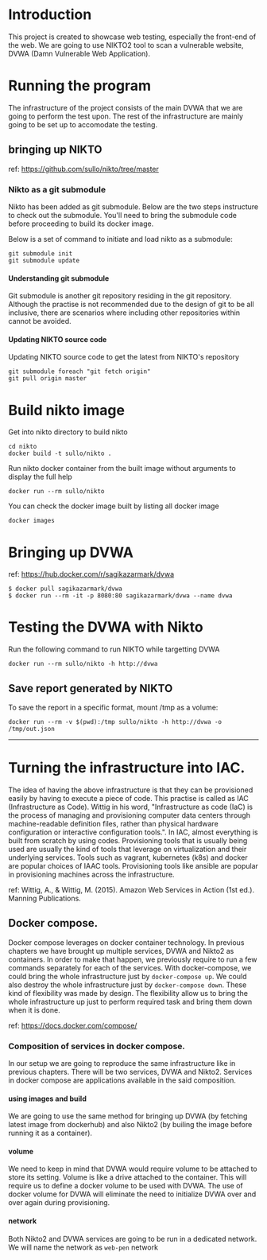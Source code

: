 # Introduction

This project is created to showcase web testing, especially the front-end of the web. We are going to use NIKTO2 tool to scan a vulnerable website, DVWA (Damn Vulnerable Web Application).

# Running the program

The infrastructure of the project consists of the main DVWA that we are going to perform the test upon. The rest of the infrastructure are mainly going to be set up to accomodate the testing.

## bringing up NIKTO

ref: https://github.com/sullo/nikto/tree/master

### Nikto as a git submodule

Nikto has been added as git submodule. Below are the two steps instructure to check out the submodule. You'll need to bring the submodule code before proceeding to build its docker image.

Below is a set of command to initiate and load nikto as a submodule:
```
git submodule init
git submodule update
```

#### Understanding git submodule

Git submodule is another git repository residing in the git repository. Although the practise is not recommended due to the design of git to be all inclusive, there are scenarios where including other repositories within cannot be avoided.

#### Updating NIKTO source code 
Updating NIKTO source code to get the latest from NIKTO's repository
```
git submodule foreach "git fetch origin"
git pull origin master
```

# Build nikto image

Get into nikto directory to build nikto
```
cd nikto
docker build -t sullo/nikto .
```

Run nikto docker container from the built image without arguments to display the full help
```
docker run --rm sullo/nikto
```

You can check the docker image built by listing all docker image

```
docker images
```

# Bringing up DVWA

ref: https://hub.docker.com/r/sagikazarmark/dvwa

```
$ docker pull sagikazarmark/dvwa
$ docker run --rm -it -p 8080:80 sagikazarmark/dvwa --name dvwa
```

# Testing the DVWA with Nikto
Run the following command to run NIKTO while targetting DVWA
```
docker run --rm sullo/nikto -h http://dvwa
```

## Save report generated by NIKTO
To save the report in a specific format, mount /tmp as a volume:
```
docker run --rm -v $(pwd):/tmp sullo/nikto -h http://dvwa -o /tmp/out.json
```

---

# Turning the infrastructure into IAC.
The idea of having the above infrastructure is that they can be provisioned easily by having to execute a piece of code. This practise is called as IAC (Infrastructure as Code). Wittig in his word, "Infrastructure as code (IaC) is the process of managing and provisioning computer data centers through machine-readable definition files, rather than physical hardware configuration or interactive configuration tools.". In IAC, almost everything is built from scratch by using codes. Provisioning tools that is usually being used are usually the kind of tools that leverage on virtualization and their underlying services. Tools such as vagrant, kubernetes (k8s) and docker are popular choices of IAAC tools. Provisioning tools like ansible are popular in provisioning machines across the infrastructure.

ref: Wittig, A., & Wittig, M. (2015). Amazon Web Services in Action (1st ed.). Manning Publications.


## Docker compose.
Docker compose leverages on docker container technology. In previous chapters we have brought up multiple services, DVWA and Nikto2 as containers. In order to make that happen, we previously require to run a few commands separately for each of the services. With docker-compose, we could bring the whole infrastructure just by `docker-compose up`. We could also destroy the whole infrastructure just by `docker-compose down`. These kind of flexibility was made by design. The flexibility allow us to bring the whole infrastructure up just to perform required task and bring them down when it is done.

ref: https://docs.docker.com/compose/

### Composition of services in docker compose.
In our setup we are going to reproduce the same infrastructure like in previous chapters. There will be two services, DVWA and Nikto2. Services in docker compose are applications available in the said composition. 

#### using images and build
We are going to use the same method for bringing up DVWA (by fetching latest image from dockerhub) and also Nikto2 (by builing the image before running it as a container).

#### volume
We need to keep in mind that DVWA would require volume to be attached to store its setting. Volume is like a drive attached to the container. This will require us to define a docker volume to be used with DVWA. The use of docker volume for DVWA will eliminate the need to initialize DVWA over and over again during provisioning.

#### network
Both Nikto2 and DVWA services are going to be run in a dedicated network. We will name the network as `web-pen` network




